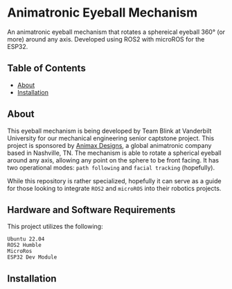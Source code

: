 # Animatronic Eyeball Mechanism
An animatronic eyeball mechanism that rotates a sphereical eyeball 360° (or more) around any axis. Developed using ROS2 with microROS for the ESP32.

## Table of Contents

<!--ts-->
   * [About](#about)
   * [Installation](#installation)
<!--te-->

## About
This eyeball mechanism is being developed by Team Blink at Vanderbilt University for our mechanical engineering senior captstone project. This project is sponsored by [Animax Designs](https://www.animaxdesigns.com/), a global animatronic company based in Nashville, TN. The mechanism is able to rotate a spherical eyeball around any axis, allowing any point on the sphere to be front facing. It has two operational modes: `path following` and `facial tracking` (hopefully).

While this repository is rather specialized, hopefully it can serve as a guide for those looking to integrate `ROS2` and `microROS` into their robotics projects.

## Hardware and Software Requirements
This project utilizes the following:
```
Ubuntu 22.04
ROS2 Humble
MicroRos
ESP32 Dev Module
```

## Installation
